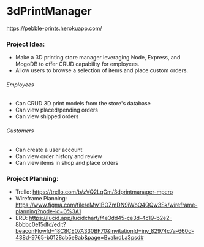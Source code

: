 # 3dPrintManager

https://pebble-prints.herokuapp.com/

### Project Idea:
- Make a 3D printing store manager leveraging Node, Express, and MogoDB to offer CRUD capability for employees.
- Allow users to browse a selection of items and place custom orders.

###### Employees
- Can CRUD 3D print models from the store's database
- Can view placed/pending orders
- Can view shipped orders

###### Customers
- Can create a user account
- Can view order history and review 
- Can view items in shop and place orders

### Project Planning:
- Trello: https://trello.com/b/zVQ2LqGm/3dprintmanager-mpero
- Wireframe Planning: https://www.figma.com/file/eMw1BOZmDN9iWbQ4QQw3Sk/wireframe-planning?node-id=0%3A1
- ERD: https://lucid.app/lucidchart/f4e3dd45-ce3d-4c19-b2e2-8bbbc0e15dfd/edit?beaconFlowId=18C8CE07A330BF70&invitationId=inv_82974c7a-660d-438d-9765-b0128cb5e8ab&page=BvakrdLa3psd#
